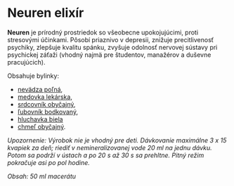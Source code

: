 Neuren elixír
=============

**Neuren** je prírodný prostriedok so všeobecne upokojujúcimi, proti stresovými
účinkami. Pôsobí priaznivo v depresii, znižuje precitlivenosť psychiky, zlepšuje
kvalitu spánku, zvyšuje odolnosť nervovej sústavy pri psychickej záťaži (vhodný
najmä pre študentov, manažérov a duševne pracujúcich).

Obsahuje bylinky:

* [nevädza poľná](/sip/bylinky/nevadza-polna),
* [medovka lekárska](/sip/bylinky/medovka-lekarska),
* [srdcovník obyčajný](/sip/bylinky/srdcovnik-obycajny),
* [ľubovník bodkovaný](/sip/bylinky/lubovnik-bodkovany),
* [hluchavka biela](/sip/bylinky/hluchavka-biela)
* [chmeľ obyčajný](/sip/bylinky/chmel-obycajny).

*Upozornenie: Výrobok nie je vhodný pre deti. Dávkovanie maximálne 3 x 15
kvapiek za deň; riediť v nemineralizovanej vode 20 ml na jednu dávku. Potom sa
podrží v ústach a po 20 s až 30 s sa prehltne. Pitný režim pokračuje asi po pol
hodine.*

*Obsah: 50 ml macerátu*

